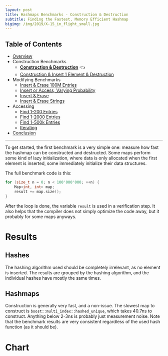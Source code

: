 ```yaml
---
layout: post
title: Hashmaps Benchmarks - Construction & Destruction
subtitle: Finding the Fastest, Memory Efficient Hashmap
bigimg: /img/2019/X-15_in_flight_small.jpg
---
```


## Table of Contents

* [Overview](/2019/04/01/hashmap-benchmarks-01-overview/)
* Construction Benchmarks
   * **[Construction & Destruction](/2019/04/01/hashmap-benchmarks-02-01-result-CtorDtorEmptyMap/)** 👈
   * [Construction & Insert 1 Element & Destruction](/2019/04/01/hashmap-benchmarks-02-02-result-CtorDtorSingleEntryMap/)
* Modifying Benchmarks
   * [Insert & Erase 100M Entries](/2019/04/01/hashmap-benchmarks-03-01-result-InsertHugeInt/)
   * [Insert or Access, Varying Probability](/2019/04/01/hashmap-benchmarks-03-02-result-RandomDistinct2/)
   * [Insert & Erase](/2019/04/01/hashmap-benchmarks-03-03-result-RandomInsertErase/)
   * [Insert & Erase Strings](/2019/04/01/hashmap-benchmarks-03-04-result-RandomInsertEraseStrings/)
* Accessing
   * [Find 1-200 Entries](/2019/04/01/hashmap-benchmarks-04-01-result-RandomFind_200/)
   * [Find 1-2000 Entries](/2019/04/01/hashmap-benchmarks-04-02-result-RandomFind_2000/)
   * [Find 1-500k Entries](/2019/04/01/hashmap-benchmarks-04-03-result-RandomFind_500000/)
   * [Iterating](/2019/04/01/hashmap-benchmarks-04-04-result-IterateIntegers/)
* [Conclusion](/2019/04/01/hashmap-benchmarks-05-conclusion/)


----

To get started, the first benchmark is a very simple one: measure how fast the hashmap can be constructed and destructed. Some maps perform some kind of lazy initialization, where data is only allocated when the first element is inserted, some immediately initialize their data structures. 

The full benchmark code is this: 

```cpp
for (size_t n = 0; n < 100'000'000; ++n) {
    Map<int, int> map;
    result += map.size();
}
```

After the loop is done, the variable `result` is used in a verification step. It also helps that the compiler does not simply optimize the code away, but it probably for some maps anyways.

# Results

## Hashes

The hashing algorithm used should be completely irrelevant, as no element is inserted. The results are grouped by the hashing algorithm, and the individual hashes have mostly the same times.

## Hashmaps

Construction is generally very fast, and a non-issue. The slowest map to construct is `boost::multi_index::hashed_unique`, which takes 40.7ns to construct. Anything below 2-3ns is probably just measurement noise. Note that the benchmark results are very consistent regardless of the used hash function (as it should be).

# Chart

<script src="https://cdn.plot.ly/plotly-latest.min.js"></script>
<div id="id_5c4b02b2" style="height:250em"></div>
<script>
    var colors = Plotly.d3.scale.category10().range();
    var m0y = [ "boost::multi_index::<br>hashed_unique", "phmap::<br>parallel_node_hash_map", "emilib1::HashMap", "spp::sparse_hash_map", "boost::unordered_map", "tsl::hopscotch_map", "folly::F14ValueMap", "folly::F14NodeMap", "ska::bytell_hash_map", "tsl::sparse_map", "eastl::hash_map", "tsl::robin_map", "robin_hood::<br>unordered_flat_map", "robin_hood::<br>unordered_node_map", "phmap::<br>parallel_flat_hash_map", "std::unordered_map", "phmap::flat_hash_map", "phmap::node_hash_map", "absl::flat_hash_map", "<b>absl::node_hash_map</b>"];
    var m1y = [ "boost::multi_index::<br>hashed_unique", "phmap::<br>parallel_node_hash_map", "emilib1::HashMap", "spp::sparse_hash_map", "boost::unordered_map", "tsl::hopscotch_map", "folly::F14NodeMap", "folly::F14ValueMap", "ska::bytell_hash_map", "eastl::hash_map", "tsl::sparse_map", "tsl::robin_map", "phmap::flat_hash_map", "phmap::<br>parallel_flat_hash_map", "phmap::node_hash_map", "robin_hood::<br>unordered_flat_map", "robin_hood::<br>unordered_node_map", "std::unordered_map", "absl::node_hash_map", "<b>absl::flat_hash_map</b>"];
    var m2y = [ "boost::multi_index::<br>hashed_unique", "phmap::<br>parallel_node_hash_map", "emilib1::HashMap", "spp::sparse_hash_map", "boost::unordered_map", "tsl::hopscotch_map", "folly::F14NodeMap", "folly::F14ValueMap", "ska::bytell_hash_map", "tsl::sparse_map", "eastl::hash_map", "tsl::robin_map", "phmap::node_hash_map", "phmap::<br>parallel_flat_hash_map", "std::unordered_map", "robin_hood::<br>unordered_flat_map", "phmap::flat_hash_map", "robin_hood::<br>unordered_node_map", "absl::node_hash_map", "<b>absl::flat_hash_map</b>"];
    var m3y = [ "boost::multi_index::<br>hashed_unique", "phmap::<br>parallel_node_hash_map", "emilib1::HashMap", "spp::sparse_hash_map", "boost::unordered_map", "tsl::hopscotch_map", "folly::F14NodeMap", "folly::F14ValueMap", "ska::bytell_hash_map", "eastl::hash_map", "tsl::sparse_map", "tsl::robin_map", "phmap::node_hash_map", "robin_hood::<br>unordered_node_map", "std::unordered_map", "phmap::<br>parallel_flat_hash_map", "robin_hood::<br>unordered_flat_map", "phmap::flat_hash_map", "absl::node_hash_map", "<b>absl::flat_hash_map</b>"];
    var m4y = [ "boost::multi_index::<br>hashed_unique", "phmap::<br>parallel_node_hash_map", "emilib1::HashMap", "spp::sparse_hash_map", "boost::unordered_map", "tsl::hopscotch_map", "folly::F14NodeMap", "folly::F14ValueMap", "eastl::hash_map", "ska::bytell_hash_map", "tsl::sparse_map", "tsl::robin_map", "std::unordered_map", "robin_hood::<br>unordered_node_map", "phmap::<br>parallel_flat_hash_map", "phmap::node_hash_map", "phmap::flat_hash_map", "robin_hood::<br>unordered_flat_map", "absl::node_hash_map", "<b>absl::flat_hash_map</b>"];
    var measurement_names = [ "ctor & dtor empty map" ];

    var data = [
        { x: [ 4.0655249999999996e-08, 2.88176e-08, 1.08427e-08, 1.0058450000000001e-08, 3.75871e-09, 3.753950000000001e-09, 1.87625e-09, 1.78233e-09, 4.691945e-10, 3.131685e-10, 3.13053e-10, 3.1289550000000004e-10, 1.18e-15, 1.155e-15, 1.1500000000000001e-15, 1.14e-15, 1.13e-15, 1.1000000000000001e-15, 8.6e-16, 8.4e-16 ],
          y: m0y, name: measurement_names[0] + ' (absl::Hash)', type: 'bar', orientation: 'h', yaxis: 'y', marker: { color: colors[0], },
            textposition: 'outside',
            text: [ "40.7ns<br>0MB", "28.8ns<br>0MB", "10.8ns<br>0MB", "10.1ns<br>0MB", "3.76ns<br>0MB", "3.75ns<br>0MB", "1.88ns<br>0MB", "1.78ns<br>0MB", "469ps<br>0MB", "313ps<br>0MB", "313ps<br>0MB", "313ps<br>0MB", "1.18fs<br>0MB", "1.16fs<br>0MB", "1.15fs<br>0MB", "1.14fs<br>0MB", "1.13fs<br>0MB", "1.10fs<br>0MB", "860as<br>0MB", "<b>840as<br>0MB</b>" ],
        },
        { x: [ 4.06564e-08, 2.8828550000000002e-08, 1.08469e-08, 1.00372e-08, 4.390035e-09, 3.75224e-09, 1.87645e-09, 1.7852599999999999e-09, 6.255380000000001e-10, 3.1308049999999997e-10, 3.1294250000000003e-10, 3.1286400000000003e-10, 1.175e-15, 1.1449999999999999e-15, 1.14e-15, 1.13e-15, 1.1150000000000002e-15, 1.1000000000000001e-15, 8.55e-16, 8.449999999999999e-16 ],
          y: m1y, name: measurement_names[0] + ' (folly::hasher)', type: 'bar', orientation: 'h', yaxis: 'y2', marker: { color: colors[0], },
            textposition: 'outside',
            text: [ "40.7ns<br>0MB", "28.8ns<br>0MB", "10.8ns<br>0MB", "10.0ns<br>0MB", "4.39ns<br>0MB", "3.75ns<br>0MB", "1.88ns<br>0MB", "1.79ns<br>0MB", "626ps<br>0MB", "313ps<br>0MB", "313ps<br>0MB", "313ps<br>0MB", "1.18fs<br>0MB", "1.14fs<br>0MB", "1.14fs<br>0MB", "1.13fs<br>0MB", "1.12fs<br>0MB", "1.10fs<br>0MB", "855as<br>0MB", "<b>845as<br>0MB</b>" ],
        },
        { x: [ 4.06617e-08, 2.87694e-08, 1.0846399999999998e-08, 1.003005e-08, 4.68986e-09, 3.7531500000000004e-09, 1.8763600000000003e-09, 1.786015e-09, 4.69374e-10, 3.1302300000000005e-10, 3.1297e-10, 3.1287150000000004e-10, 1.18e-15, 1.17e-15, 1.1449999999999999e-15, 1.105e-15, 1.095e-15, 1.08e-15, 8.7e-16, 8.2e-16 ],
          y: m2y, name: measurement_names[0] + ' (robin_hood::hash)', type: 'bar', orientation: 'h', yaxis: 'y3', marker: { color: colors[0], },
            textposition: 'outside',
            text: [ "40.7ns<br>0MB", "28.8ns<br>0MB", "10.8ns<br>0MB", "10.0ns<br>0MB", "4.69ns<br>0MB", "3.75ns<br>0MB", "1.88ns<br>0MB", "1.79ns<br>0MB", "469ps<br>0MB", "313ps<br>0MB", "313ps<br>0MB", "313ps<br>0MB", "1.18fs<br>0MB", "1.17fs<br>0MB", "1.14fs<br>0MB", "1.10fs<br>0MB", "1.10fs<br>0MB", "1.08fs<br>0MB", "870as<br>0MB", "<b>820as<br>0MB</b>" ],
        },
        { x: [ 4.065955e-08, 2.88256e-08, 1.08424e-08, 1.003605e-08, 4.689925e-09, 3.7521900000000005e-09, 1.87632e-09, 1.78581e-09, 6.256635e-10, 3.1298999999999997e-10, 3.12943e-10, 3.12893e-10, 1.1650000000000002e-15, 1.1600000000000001e-15, 1.16e-15, 1.1500000000000001e-15, 1.125e-15, 1.1150000000000002e-15, 8.55e-16, 8.499999999999999e-16 ],
          y: m3y, name: measurement_names[0] + ' (libstdc++-v3)', type: 'bar', orientation: 'h', yaxis: 'y4', marker: { color: colors[0], },
            textposition: 'outside',
            text: [ "40.7ns<br>0MB", "28.8ns<br>0MB", "10.8ns<br>0MB", "10.0ns<br>0MB", "4.69ns<br>0MB", "3.75ns<br>0MB", "1.88ns<br>0MB", "1.79ns<br>0MB", "626ps<br>0MB", "313ps<br>0MB", "313ps<br>0MB", "313ps<br>0MB", "1.16fs<br>0MB", "1.16fs<br>0MB", "1.16fs<br>0MB", "1.15fs<br>0MB", "1.12fs<br>0MB", "1.12fs<br>0MB", "855as<br>0MB", "<b>850as<br>0MB</b>" ],
        },
        { x: [ 4.066565e-08, 2.885055e-08, 1.0843950000000002e-08, 1.0065800000000001e-08, 4.6901700000000006e-09, 3.752175000000001e-09, 1.876195e-09, 1.7817650000000002e-09, 6.257225e-10, 6.255459999999999e-10, 3.128555e-10, 3.12833e-10, 1.155e-15, 1.155e-15, 1.155e-15, 1.155e-15, 1.145e-15, 1.105e-15, 8.55e-16, 8.449999999999999e-16 ],
          y: m4y, name: measurement_names[0] + ' (FNV1a)', type: 'bar', orientation: 'h', yaxis: 'y5', marker: { color: colors[0], },
            textposition: 'outside',
            text: [ "40.7ns<br>0MB", "28.9ns<br>0MB", "10.8ns<br>0MB", "10.1ns<br>0MB", "4.69ns<br>0MB", "3.75ns<br>0MB", "1.88ns<br>0MB", "1.78ns<br>0MB", "626ps<br>0MB", "626ps<br>0MB", "313ps<br>0MB", "313ps<br>0MB", "1.16fs<br>0MB", "1.16fs<br>0MB", "1.16fs<br>0MB", "1.16fs<br>0MB", "1.14fs<br>0MB", "1.10fs<br>0MB", "855as<br>0MB", "<b>845as<br>0MB</b>" ],
        },
    ];

    var layout = {
        // title: { text: 'CtorDtorEmptyMap'},
        grid: {
            ygap: 0.1,
            subplots: [
            ['xy'],
            ['xy2'],
            ['xy3'],
            ['xy4'],
            ['xy5'],
        ] },

        barmode: 'stack',
        yaxis: { title: 'absl::Hash', automargin: true, },
        yaxis2: { title: 'folly::hasher', automargin: true, },
        yaxis3: { title: 'robin_hood::hash', automargin: true, },
        yaxis4: { title: 'libstdc++-v3', automargin: true, },
        yaxis5: { title: 'FNV1a', automargin: true, },
        xaxis: { automargin: true,  range: [0, 4.35122455e-08]  },
        legend: { traceorder: 'normal' },
        margin: { pad: 0, l:0, r:0, t:0, b:0, },
        showlegend:false,
    };

    Plotly.newPlot('id_5c4b02b2', data, layout);
</script>
